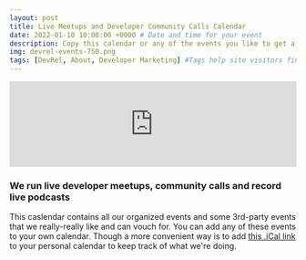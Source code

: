 ```yaml
---
layout: post
title: Live Meetups and Developer Community Calls Calendar
date: 2022-01-10 10:00:00 +0000 # Date and time for your event
description: Copy this calendar or any of the events you like to get a notification, see the agenda and have a link to the livestreaming. # Post description
img: devrel-events-750.png
tags: [DevRel, About, Developer Marketing] #Tags help site visitors find events. Add an own tag i.e. DevrelFolks and a city, if you feel like it 
---
```


<div class="embed-youtube">
<iframe src="https://calendar.google.com/calendar/embed?height=600&amp;wkst=2&amp;bgcolor=%23f7f0f5&amp;ctz=Europe%2FStockholm&amp;src=aTZjNTNtZWhlZ2U0MGRqZmJjM3E0aGZjYm9AZ3JvdXAuY2FsZW5kYXIuZ29vZ2xlLmNvbQ&amp;color=%237CB342&amp;showPrint=0&amp;showTz=1&amp;showCalendars=0&amp;showTitle=0" style="border-width:0" width="100%" height="auto" frameborder="0" scrolling="no"></iframe>
</div>

### We run live developer meetups, community calls and record live podcasts

This caslendar contains all our organized events and some 3rd-party events that we really-really like and can vouch for.
You can add any of these events to your own calendar. 
Though a more convenient way is to add [this .iCal link](https://calendar.google.com/calendar/ical/i6c53mehege40djfbc3q4hfcbo%40group.calendar.google.com/public/basic.ics) to your personal calendar to keep track of what we're doing.


